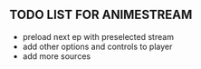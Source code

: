 ## TODO LIST FOR ANIMESTREAM

- preload next ep with preselected stream
- add other options and controls to player
- add more sources